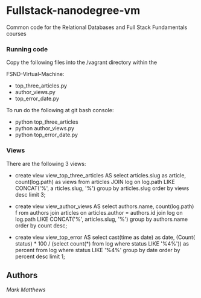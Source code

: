 Fullstack-nanodegree-vm
=============

Common code for the Relational Databases and Full Stack Fundamentals courses



### Running code

Copy the following files into the /vagrant directory within the 

FSND-Virtual-Machine:

* top_three_articles.py
* author_views.py
* top_error_date.py



To run do the following at git bash console:

* python top_three_articles
* python author_views.py
* python top_error_date.py


### Views

There are the following 3 views:

* create view view_top_three_articles AS  select articles.slug as article,
 count(log.path) as views from articles JOIN log on log.path LIKE CONCAT('%', a
rticles.slug, '%') group by articles.slug order by views desc limit 3;

* create view view_author_views AS  select authors.name, count(log.path) f
rom authors join articles on articles.author = authors.id join log on log.path
LIKE CONCAT('%', articles.slug, '%') group by authors.name order by count desc;

* create view view_top_error AS select cast(time as date) as date, (Count(
status) * 100 / (select count(*) from log where status LIKE '%4%')) as percent
from log where status LIKE '%4%' group by date order by percent desc limit 1;

## Authors

*Mark Matthews*
